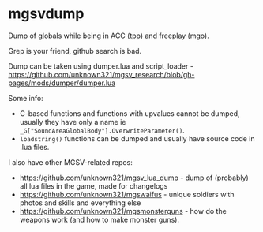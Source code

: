 # mgsvdump
Dump of globals while being in ACC (tpp) and freeplay (mgo).

Grep is your friend, github search is bad.

Dump can be taken using dumper.lua and script_loader - https://github.com/unknown321/mgsv_research/blob/gh-pages/mods/dumper/dumper.lua

Some info:
* C-based functions and functions with upvalues cannot be dumped, usually they have only a name ie `_G["SoundAreaGlobalBody"].OverwriteParameter()`.
* `loadstring()` functions can be dumped and usually have source code in .lua files.


I also have other MGSV-related repos:

 * https://github.com/unknown321/mgsv_lua_dump - dump of (probably) all lua files in the game, made for changelogs
 * https://github.com/unknown321/mgswaifus - unique soldiers with photos and skills and everything else
 * https://github.com/unknown321/mgsmonsterguns - how do the weapons work (and how to make monster guns).
